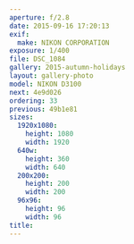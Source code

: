 ```yaml
---
aperture: f/2.8
date: 2015-09-16 17:20:13
exif:
  make: NIKON CORPORATION
exposure: 1/400
file: DSC_1084
gallery: 2015-autumn-holidays
layout: gallery-photo
model: NIKON D3100
next: 4e9d026
ordering: 33
previous: 49b1e81
sizes:
  1920x1080:
    height: 1080
    width: 1920
  640w:
    height: 360
    width: 640
  200x200:
    height: 200
    width: 200
  96x96:
    height: 96
    width: 96
title: 
---
```

